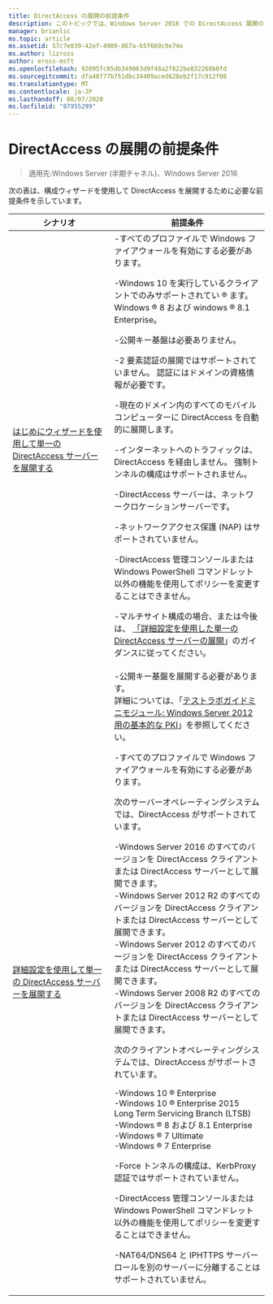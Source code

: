 ```yaml
---
title: DirectAccess の展開の前提条件
description: このトピックでは、Windows Server 2016 での DirectAccess 展開の前提条件について説明します。
manager: brianlic
ms.topic: article
ms.assetid: 57c7e039-42ef-4909-867a-b5f669c9e74e
ms.author: lizross
author: eross-msft
ms.openlocfilehash: 92095fc85db349063d9f48a2f822be832268b0fd
ms.sourcegitcommit: dfa48f77b751dbc34409aced628eb2f17c912f08
ms.translationtype: MT
ms.contentlocale: ja-JP
ms.lasthandoff: 08/07/2020
ms.locfileid: "87955299"
---
```

# <a name="prerequisites-for-deploying-directaccess"></a>DirectAccess の展開の前提条件

>適用先:Windows Server (半期チャネル)、Windows Server 2016

次の表は、構成ウィザードを使用して DirectAccess を展開するために必要な前提条件を示しています。

|シナリオ|前提条件|
|-|-|
|[はじめにウィザードを使用して単一の DirectAccess サーバーを展開する](../../remote-access/directaccess/single-server-wizard/Deploy-a-Single-DirectAccess-Server-Using-the-Getting-Started-Wizard.md)|-すべてのプロファイルで Windows ファイアウォールを有効にする必要があります。<p>-Windows 10 を実行しているクライアントでのみサポートされてい &reg; ます。 <br />              Windows &reg; 8 および windows &reg; 8.1 Enterprise。<p>-公開キー基盤は必要ありません。<p>-2 要素認証の展開ではサポートされていません。 認証にはドメインの資格情報が必要です。<p>-現在のドメイン内のすべてのモバイルコンピューターに DirectAccess を自動的に展開します。<p>-インターネットへのトラフィックは、DirectAccess を経由しません。 強制トンネルの構成はサポートされません。<p>-DirectAccess サーバーは、ネットワークロケーションサーバーです。<p>-ネットワークアクセス保護 (NAP) はサポートされていません。<p>-DirectAccess 管理コンソールまたは Windows PowerShell コマンドレット以外の機能を使用してポリシーを変更することはできません。<p>-マルチサイト構成の場合、または今後は、 [「詳細設定を使用した単一の DirectAccess サーバーの展開](../../remote-access/directaccess/single-server-advanced/Deploy-a-Single-DirectAccess-Server-with-Advanced-Settings.md)」のガイダンスに従ってください。|
|[詳細設定を使用して単一の DirectAccess サーバーを展開する](../../remote-access/directaccess/single-server-advanced/Deploy-a-Single-DirectAccess-Server-with-Advanced-Settings.md)|-公開キー基盤を展開する必要があります。<br /> 詳細については、「[テストラボガイドミニモジュール: Windows Server 2012 用の基本的な PKI](https://docs.microsoft.com/answers/topics/windows-server-2012.html)」を参照してください。<p>-すべてのプロファイルで Windows ファイアウォールを有効にする必要があります。<p>次のサーバーオペレーティングシステムでは、DirectAccess がサポートされています。<p>-Windows Server 2016 のすべてのバージョンを DirectAccess クライアントまたは DirectAccess サーバーとして展開できます。<br />-Windows Server 2012 R2 のすべてのバージョンを DirectAccess クライアントまたは DirectAccess サーバーとして展開できます。<br />-Windows Server 2012 のすべてのバージョンを DirectAccess クライアントまたは DirectAccess サーバーとして展開できます。<br />-Windows Server 2008 R2 のすべてのバージョンを DirectAccess クライアントまたは DirectAccess サーバーとして展開できます。<p>次のクライアントオペレーティングシステムでは、DirectAccess がサポートされています。<p>-Windows 10 &reg; Enterprise<br />-Windows 10 &reg; Enterprise 2015 Long Term Servicing Branch (LTSB)<br />-Windows &reg; 8 および 8.1 Enterprise<br />-Windows &reg; 7 Ultimate<br />-Windows &reg; 7 Enterprise<p>-Force トンネルの構成は、KerbProxy 認証ではサポートされていません。<p>-DirectAccess 管理コンソールまたは Windows PowerShell コマンドレット以外の機能を使用してポリシーを変更することはできません。<p>-NAT64/DNS64 と IPHTTPS サーバーロールを別のサーバーに分離することはサポートされていません。|



